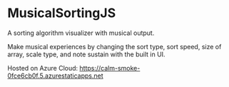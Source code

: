 # MusicalSortingJS
A sorting algorithm visualizer with musical output. 

Make musical experiences by changing the sort type, sort speed, size of array, scale type, and note sustain with the built in UI.

Hosted on Azure Cloud: https://calm-smoke-0fce6cb0f.5.azurestaticapps.net
